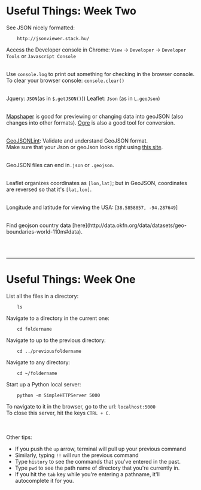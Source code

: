 # Useful Things: Week Two 

See JSON nicely formatted: 
		
		http://jsonviewer.stack.hu/
		
	
Access the Developer console in Chrome: 
`View` -> `Developer` -> `Developer Tools` or `Javascript Console `

</br>Use `console.log` to print out something for checking in the browser console. To clear your browser console: `console.clear()`


</br>Jquery: `JSON`(as in `$.getJSON()`)) Leaflet: `Json` (as in `L.geoJson`)

</br>[Mapshaper](mapshaper.org) is good for previewing or changing data into geoJSON (also changes into other formats). [Ogre](https://ogre.adc4gis.com/) is also a good tool for conversion. 

</br>[GeoJSONLint](http://geojsonlint.com/): Validate and understand GeoJSON format. 
</br>
Make sure that your Json or geoJson looks right using [this site](https://jsonformatter.curiousconcept.com/#). 

</br>GeoJSON files can end in`.json` or `.geojson`. 

</br>Leaflet organizes coordinates as `[lon,lat]`; but in GeoJSON, coordinates are reversed so that it's `[lat,lon]`. 

</br>Longitude and latitude for viewing the USA: [`38.5858857, -94.287649`]

</br>
Find geojson country data [here](http://data.okfn.org/data/datasets/geo-boundaries-world-110m#data). 




</br></br>

-----

# Useful Things: Week One

List all the files in a directory:
		
		ls
		
	
Navigate to a directory in the current one:

		cd foldername
		

Navigate to up to the previous directory:

		cd ../previousfoldername
		

Navigate to any directory:

		cd ~/foldername
		

Start up a Python local server:   
  

		python -m SimpleHTTPServer 5000 

To navigate to it in the browser, go to the url: `localhost:5000`		
To close this server, hit the keys `CTRL + C`.  	

</br></br>Other tips: 

- If you push the `up` arrow, terminal will pull up your previous command
- Similarly, typing `!!` will run the previous command
- Type `history` to see the commands that you've entered in the past. 
- Type `pwd` to see the path name of directory that you're currently in. 
- If you hit the `tab` key while you're entering a pathname, it'll autocomplete it for you.



		
		
